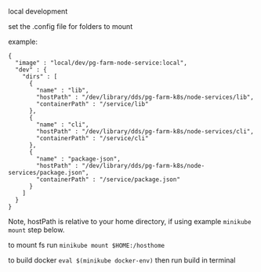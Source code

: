 local development

set the .config file for folders to mount

example:

```
{
  "image" : "local/dev/pg-farm-node-service:local",
  "dev" : {
    "dirs" : [
      {
        "name" : "lib",
        "hostPath" : "/dev/library/dds/pg-farm-k8s/node-services/lib",
        "containerPath" : "/service/lib"
      },
      {
        "name" : "cli",
        "hostPath" : "/dev/library/dds/pg-farm-k8s/node-services/cli",
        "containerPath" : "/service/cli"
      },
      {
        "name" : "package-json",
        "hostPath" : "/dev/library/dds/pg-farm-k8s/node-services/package.json",
        "containerPath" : "/service/package.json"
      }
    ]
  }
}
```

Note, hostPath is relative to your home directory, if using example `minikube mount` step below.

to mount fs
run `minikube mount $HOME:/hosthome`

to build docker
`eval $(minikube docker-env)`
then run build in terminal